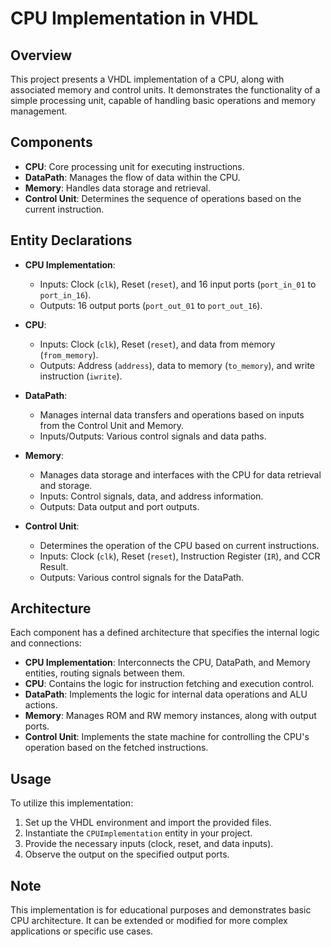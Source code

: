 # CPU Implementation in VHDL

## Overview
This project presents a VHDL implementation of a CPU, along with associated memory and control units. It demonstrates the functionality of a simple processing unit, capable of handling basic operations and memory management.

## Components
- **CPU**: Core processing unit for executing instructions.
- **DataPath**: Manages the flow of data within the CPU.
- **Memory**: Handles data storage and retrieval.
- **Control Unit**: Determines the sequence of operations based on the current instruction.

## Entity Declarations
- **CPU Implementation**:
  - Inputs: Clock (`clk`), Reset (`reset`), and 16 input ports (`port_in_01` to `port_in_16`).
  - Outputs: 16 output ports (`port_out_01` to `port_out_16`).

- **CPU**:
  - Inputs: Clock (`clk`), Reset (`reset`), and data from memory (`from_memory`).
  - Outputs: Address (`address`), data to memory (`to_memory`), and write instruction (`iwrite`).

- **DataPath**:
  - Manages internal data transfers and operations based on inputs from the Control Unit and Memory.
  - Inputs/Outputs: Various control signals and data paths.

- **Memory**:
  - Manages data storage and interfaces with the CPU for data retrieval and storage.
  - Inputs: Control signals, data, and address information.
  - Outputs: Data output and port outputs.

- **Control Unit**:
  - Determines the operation of the CPU based on current instructions.
  - Inputs: Clock (`clk`), Reset (`reset`), Instruction Register (`IR`), and CCR Result.
  - Outputs: Various control signals for the DataPath.

## Architecture
Each component has a defined architecture that specifies the internal logic and connections:

- **CPU Implementation**: Interconnects the CPU, DataPath, and Memory entities, routing signals between them.
- **CPU**: Contains the logic for instruction fetching and execution control.
- **DataPath**: Implements the logic for internal data operations and ALU actions.
- **Memory**: Manages ROM and RW memory instances, along with output ports.
- **Control Unit**: Implements the state machine for controlling the CPU's operation based on the fetched instructions.

## Usage
To utilize this implementation:
1. Set up the VHDL environment and import the provided files.
2. Instantiate the `CPUImplementation` entity in your project.
3. Provide the necessary inputs (clock, reset, and data inputs).
4. Observe the output on the specified output ports.

## Note
This implementation is for educational purposes and demonstrates basic CPU architecture. It can be extended or modified for more complex applications or specific use cases.

